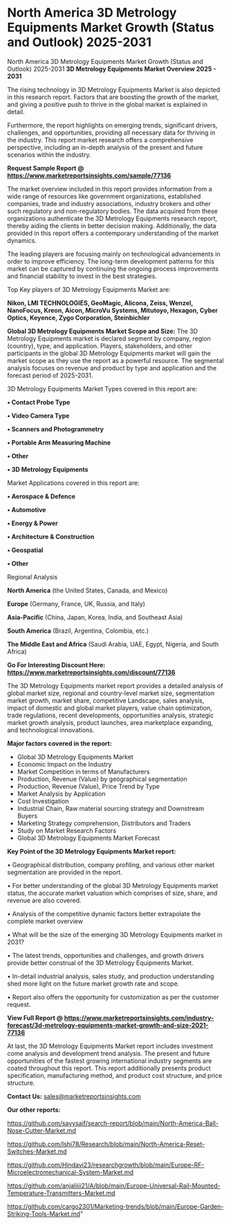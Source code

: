 # North America 3D Metrology Equipments Market Growth (Status and Outlook) 2025-2031
North America 3D Metrology Equipments Market Growth (Status and Outlook) 2025-2031
<Strong> 3D Metrology Equipments Market Overview 2025 - 2031</strong>

The rising technology in 3D Metrology Equipments Market is also depicted in this research report. Factors that are boosting the growth of the market, and giving a positive push to thrive in the global market is explained in detail.

Furthermore, the report highlights on emerging trends, significant drivers, challenges, and opportunities, providing all necessary data for thriving in the industry. This report market research offers a comprehensive perspective, including an in-depth analysis of the present and future scenarios within the industry.

<strong>Request Sample Report @ <a href=https://www.marketreportsinsights.com/sample/77136>https://www.marketreportsinsights.com/sample/77136</a></strong>

The market overview included in this report provides information from a wide range of resources like government organizations, established companies, trade and industry associations, industry brokers and other such regulatory and non-regulatory bodies. The data acquired from these organizations authenticate the 3D Metrology Equipments research report, thereby aiding the clients in better decision making. Additionally, the data provided in this report offers a contemporary understanding of the market dynamics.

The leading players are focusing mainly on technological advancements in order to improve efficiency. The long-term development patterns for this market can be captured by continuing the ongoing process improvements and financial stability to invest in the best strategies.

Top Key players of 3D Metrology Equipments Market are:

<strong>Nikon, LMI TECHNOLOGIES, GeoMagic, Alicona, Zeiss, Wenzel, NanoFocus, Kreon, Aicon, MicroVu Systems, Mitutoyo, Hexagon, Cyber Optics, Keyence, Zygo Corporation, Steinbichler</strong>

<strong><b>Global 3D Metrology Equipments Market Scope and Size:</b></strong>
The 3D Metrology Equipments market is declared segment by company, region (country), type, and application. Players, stakeholders, and other participants in the global 3D Metrology Equipments market will gain the market scope as they use the report as a powerful resource. The segmental analysis focuses on revenue and product by type and application and the forecast period of 2025-2031.

3D Metrology Equipments Market Types covered in this report are:

<strong>• Contact Probe Type

• Video Camera Type

• Scanners and Photogrammetry

• Portable Arm Measuring Machine

• Other

• 3D Metrology Equipments</strong>

Market Applications covered in this report are:

<strong>• Aerospace & Defence

• Automotive

• Energy & Power

• Architecture & Construction

• Geospatial

• Other</strong> 

Regional Analysis

<strong>North America</strong> (the United States, Canada, and Mexico)

<strong>Europe</strong> (Germany, France, UK, Russia, and Italy)

<strong>Asia-Pacific</strong> (China, Japan, Korea, India, and Southeast Asia)

<strong>South America</strong> (Brazil, Argentina, Colombia, etc.)

<strong>The Middle East and Africa</strong> (Saudi Arabia, UAE, Egypt, Nigeria, and South Africa)

<strong>Go For Interesting Discount Here: <a href=https://www.marketreportsinsights.com/discount/77136>https://www.marketreportsinsights.com/discount/77136</a></strong>

The 3D Metrology Equipments market report provides a detailed analysis of global market size, regional and country-level market size, segmentation market growth, market share, competitive Landscape, sales analysis, impact of domestic and global market players, value chain optimization, trade regulations, recent developments, opportunities analysis, strategic market growth analysis, product launches, area marketplace expanding, and technological innovations.

<strong><b>Major factors covered in the report:</b></strong>
<ul>
  <li>Global 3D Metrology Equipments Market </li>
  <li>Economic Impact on the Industry</li>
  <li>Market Competition in terms of Manufacturers</li>
  <li>Production, Revenue (Value) by geographical segmentation</li>
  <li>Production, Revenue (Value), Price Trend by Type</li>
  <li>Market Analysis by Application</li>
  <li>Cost Investigation</li>
  <li>Industrial Chain, Raw material sourcing strategy and Downstream Buyers</li>
  <li>Marketing Strategy comprehension, Distributors and Traders</li>
  <li>Study on Market Research Factors</li>
  <li>Global 3D Metrology Equipments Market Forecast</li>
</ul>

<strong><b>Key Point of the 3D Metrology Equipments Market report:</b></strong>

• Geographical distribution, company profiling, and various other market segmentation are provided in the report.

• For better understanding of the global 3D Metrology Equipments market status, the accurate market valuation which comprises of size, share, and revenue are also covered.

• Analysis of the competitive dynamic factors better extrapolate the complete market overview

• What will be the size of the emerging 3D Metrology Equipments market in 2031?

• The latest trends, opportunities and challenges, and growth drivers provide better construal of the 3D Metrology Equipments Market.

• In-detail industrial analysis, sales study, and production understanding shed more light on the future market growth rate and scope.

• Report also offers the opportunity for customization as per the customer request.

<strong><b>View Full Report @ <a href=https://www.marketreportsinsights.com/industry-forecast/3d-metrology-equipments-market-growth-and-size-2021-77136>https://www.marketreportsinsights.com/industry-forecast/3d-metrology-equipments-market-growth-and-size-2021-77136</a></b></strong>


At last, the 3D Metrology Equipments Market report includes investment come analysis and development trend analysis. The present and future opportunities of the fastest growing international industry segments are coated throughout this report. This report additionally presents product specification, manufacturing method, and product cost structure, and price structure.

<strong>Contact Us:</strong>
sales@marketreportsinsights.com

<strong>Our other reports:</strong>

<a href=https://github.com/sayysaif/search-report/blob/main/North-America-Ball-Nose-Cutter-Market.md>https://github.com/sayysaif/search-report/blob/main/North-America-Ball-Nose-Cutter-Market.md</a>

<a href=https://github.com/Ishi78/Research/blob/main/North-America-Reset-Switches-Market.md>https://github.com/Ishi78/Research/blob/main/North-America-Reset-Switches-Market.md</a>

<a href=https://github.com/Hindavi23/researchgrowth/blob/main/Europe-RF-Microelectromechanical-System-Market.md>https://github.com/Hindavi23/researchgrowth/blob/main/Europe-RF-Microelectromechanical-System-Market.md</a>

<a href=https://github.com/anjaliiii21/A/blob/main/Europe-Universal-Rail-Mounted-Temperature-Transmitters-Market.md>https://github.com/anjaliiii21/A/blob/main/Europe-Universal-Rail-Mounted-Temperature-Transmitters-Market.md</a>

<a href=https://github.com/cargo2301/Marketing-trends/blob/main/Europe-Garden-Striking-Tools-Market.md>https://github.com/cargo2301/Marketing-trends/blob/main/Europe-Garden-Striking-Tools-Market.md</a>"
